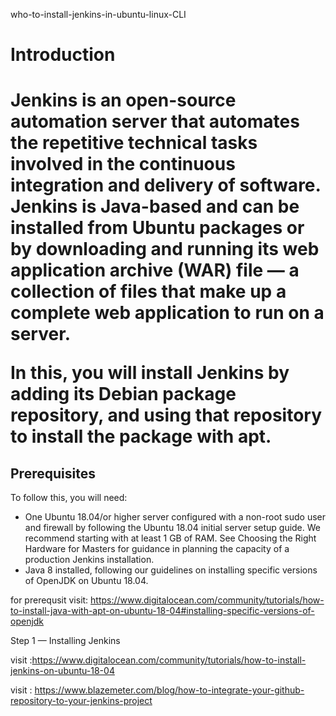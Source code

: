 who-to-install-jenkins-in-ubuntu-linux-CLI

<h1>Introduction<h1>
  
Jenkins is an open-source automation server that automates the repetitive technical tasks involved in the continuous integration and delivery of software. Jenkins is Java-based and can be installed from Ubuntu packages or by downloading and running its web application archive (WAR) file — a collection of files that make up a complete web application to run on a server.

In this, you will install Jenkins by adding its Debian package repository, and using that repository to install the package with apt.

<h2>Prerequisites</h2>
To follow this, you will need:

- One Ubuntu 18.04/or higher server configured with a non-root sudo user and firewall by following the Ubuntu 18.04 initial server setup guide. We recommend starting with at least 1 GB of RAM. See Choosing the Right Hardware for Masters for guidance in planning the capacity of a production Jenkins installation.
- Java 8 installed, following our guidelines on installing specific versions of OpenJDK on Ubuntu 18.04.

for prerequsit visit: https://www.digitalocean.com/community/tutorials/how-to-install-java-with-apt-on-ubuntu-18-04#installing-specific-versions-of-openjdk

Step 1 — Installing Jenkins

visit :https://www.digitalocean.com/community/tutorials/how-to-install-jenkins-on-ubuntu-18-04

visit : https://www.blazemeter.com/blog/how-to-integrate-your-github-repository-to-your-jenkins-project


